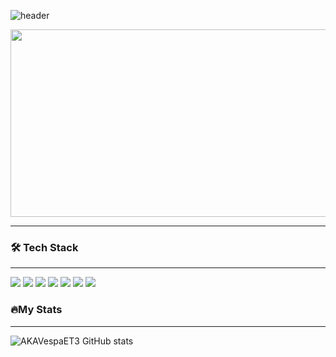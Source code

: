 ![header](https://capsule-render.vercel.app/api?type=waving&color=47A248&fontAlign=50&fontAlignY=30&text=AKAVespaET3&desc=developer&descAlign=70&descAlignY=55&height=200&fontSize=60&fontColor=ffffff)

<div id="badges" align="center">
  <img src="https://komarev.com/ghpvc/?username=AKAVespaET3&style=flat-square&color=blue" alt=""/>
</div>

<div align="center">
  <img src="https://media.giphy.com/media/dWesBcTLavkZuG35MI/giphy.gif" width="600" height="300"/>
</div>

---

### 🛠 Tech Stack 
---

<img src="https://img.shields.io/badge/Python-3776AB?style=for-the-badge&logo=Python&logoColor=white">
<img src="https://img.shields.io/badge/html5-E34F26?style=for-the-badge&logo=html5&logoColor=white">
<img src="https://img.shields.io/badge/JAVA-437291?style=for-the-badge&logo=openjdk&logoColor=white">
<img src="https://img.shields.io/badge/pandas-150458?style=for-the-badge&logo=pandas&logoColor=white">
<img src="https://img.shields.io/badge/MySQL-4479A1?style=for-the-badge&logo=mysql&logoColor=white"/>
<img src="https://img.shields.io/badge/mongodb-47A248?style=for-the-badge&logo=mongodb&logoColor=white"/>
<img src="https://img.shields.io/badge/github-181717?style=for-the-badge&logo=github&logoColor=white"/>

### 🔥My Stats 
---
![AKAVespaET3 GitHub stats](https://github-readme-stats.vercel.app/api?username=AKAVespaET3&show_icons=true&hide=contribs,prs&cache_seconds=86400&theme=graywhite)
